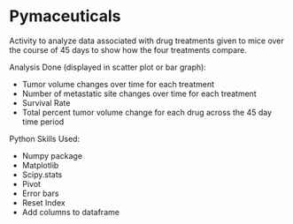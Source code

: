 # Pymaceuticals

Activity to analyze data associated with drug treatments given to mice over the course of 45 days to show how the four treatments compare.

Analysis Done (displayed in scatter plot or bar graph):

* Tumor volume changes over time for each treatment 
* Number of metastatic site changes over time for each treatment
* Survival Rate
* Total percent tumor volume change for each drug across the 45 day time period

Python Skills Used:

* Numpy package
* Matplotlib 
* Scipy.stats
* Pivot
* Error bars
* Reset Index
* Add columns to dataframe


